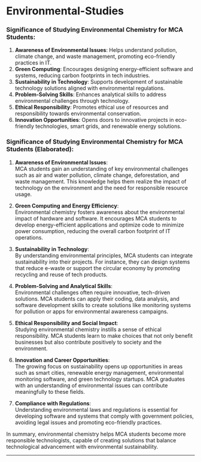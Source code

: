 # Environmental-Studies


### Significance of Studying Environmental Chemistry for MCA Students:
1. **Awareness of Environmental Issues**: Helps understand pollution, climate change, and waste management, promoting eco-friendly practices in IT.
2. **Green Computing**: Encourages designing energy-efficient software and systems, reducing carbon footprints in tech industries.
3. **Sustainability in Technology**: Supports development of sustainable technology solutions aligned with environmental regulations.
4. **Problem-Solving Skills**: Enhances analytical skills to address environmental challenges through technology.
5. **Ethical Responsibility**: Promotes ethical use of resources and responsibility towards environmental conservation.
6. **Innovation Opportunities**: Opens doors to innovative projects in eco-friendly technologies, smart grids, and renewable energy solutions. 

### Significance of Studying Environmental Chemistry for MCA Students (Elaborated):

1. **Awareness of Environmental Issues**:  
   MCA students gain an understanding of key environmental challenges such as air and water pollution, climate change, deforestation, and waste management. This knowledge helps them realize the impact of technology on the environment and the need for responsible resource usage.

2. **Green Computing and Energy Efficiency**:  
   Environmental chemistry fosters awareness about the environmental impact of hardware and software. It encourages MCA students to develop energy-efficient applications and optimize code to minimize power consumption, reducing the overall carbon footprint of IT operations.

3. **Sustainability in Technology**:  
   By understanding environmental principles, MCA students can integrate sustainability into their projects. For instance, they can design systems that reduce e-waste or support the circular economy by promoting recycling and reuse of tech products.

4. **Problem-Solving and Analytical Skills**:  
   Environmental challenges often require innovative, tech-driven solutions. MCA students can apply their coding, data analysis, and software development skills to create solutions like monitoring systems for pollution or apps for environmental awareness campaigns.

5. **Ethical Responsibility and Social Impact**:  
   Studying environmental chemistry instills a sense of ethical responsibility. MCA students learn to make choices that not only benefit businesses but also contribute positively to society and the environment.

6. **Innovation and Career Opportunities**:  
   The growing focus on sustainability opens up opportunities in areas such as smart cities, renewable energy management, environmental monitoring software, and green technology startups. MCA graduates with an understanding of environmental issues can contribute meaningfully to these fields.

7. **Compliance with Regulations**:  
   Understanding environmental laws and regulations is essential for developing software and systems that comply with government policies, avoiding legal issues and promoting eco-friendly practices. 

In summary, environmental chemistry helps MCA students become more responsible technologists, capable of creating solutions that balance technological advancement with environmental sustainability.


---


